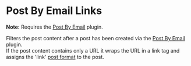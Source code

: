 Post By Email Links
===================

**Note:** Requires the [Post By Email](https://github.com/codebykat/wp-post-by-email) plugin.

Filters the post content after a post has been created via the [Post By Email](https://github.com/codebykat/wp-post-by-email) plugin.  
If the post content contains only a URL it wraps the URL in a link tag and assigns the 'link' [post format](http://codex.wordpress.org/Post_Formats) to the post.
